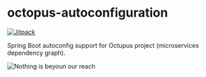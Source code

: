 # octopus-autoconfiguration
[![Jitpack](https://jitpack.io/v/aint/octopus-autoconfiguration.svg)](https://jitpack.io/#aint/octopus-autoconfiguration)


Spring Boot autoconfig support for Octupus project (microservices dependency graph).

![Nothing is beyoun our reach](https://lindaivespol.files.wordpress.com/2018/06/pol.jpg)
